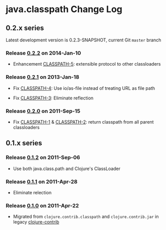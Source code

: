# java.classpath Change Log


## 0.2.x series

Latest development version is 0.2.3-SNAPSHOT, current Git `master` branch

### Release [0.2.2] on 2014-Jan-10

* Enhancement [CLASSPATH-5]: extensible protocol to other classloaders

### Release [0.2.1] on 2013-Jan-18

* Fix [CLASSPATH-4]: Use io/as-file instead of treating URL as file path

* Fix [CLASSPATH-3]: Eliminate reflection

### Release [0.2.0] on 2011-Sep-15

* Fix [CLASSPATH-1] & [CLASSPATH-2]: return classpath from all parent classloaders



## 0.1.x series

### Release [0.1.2] on 2011-Sep-06

* Use both java.class.path and Clojure's ClassLoader

### Release [0.1.1] on 2011-Apr-28

* Eliminate relection

### Release [0.1.0] on 2011-Apr-22

* Migrated from `clojure.contrib.classpath` and `clojure.contrib.jar`
  in legacy [clojure-contrib](https://github.com/clojure/clojure-contrib)



[CLASSPATH-7]: http://dev.clojure.org/jira/browse/CLASSPATH-7
[CLASSPATH-6]: http://dev.clojure.org/jira/browse/CLASSPATH-6
[CLASSPATH-5]: http://dev.clojure.org/jira/browse/CLASSPATH-5
[CLASSPATH-4]: http://dev.clojure.org/jira/browse/CLASSPATH-4
[CLASSPATH-3]: http://dev.clojure.org/jira/browse/CLASSPATH-3
[CLASSPATH-2]: http://dev.clojure.org/jira/browse/CLASSPATH-2
[CLASSPATH-1]: http://dev.clojure.org/jira/browse/CLASSPATH-1

[0.2.3]: https://github.com/clojure/java.classpath/tree/java.classpath-0.2.3
[0.2.2]: https://github.com/clojure/java.classpath/tree/java.classpath-0.2.2
[0.2.1]: https://github.com/clojure/java.classpath/tree/java.classpath-0.2.1
[0.2.0]: https://github.com/clojure/java.classpath/tree/java.classpath-0.2.0
[0.1.2]: https://github.com/clojure/java.classpath/tree/java.classpath-0.1.2
[0.1.1]: https://github.com/clojure/java.classpath/tree/java.classpath-0.1.1
[0.1.0]: https://github.com/clojure/java.classpath/tree/java.classpath-0.1.0

